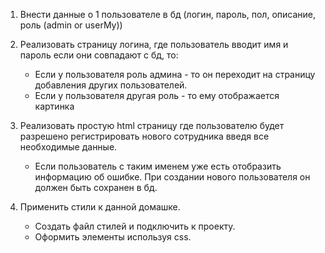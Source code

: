 1) Внести данные о 1 пользователе в бд (логин, пароль, пол, описание, роль  (admin or userMy))
2) Реализовать страницу логина, где пользователь вводит имя и пароль
    если они совпадают с бд, то:
   - Если у пользователя роль админа - то он переходит на страницу добавления других пользователей.
   - Если у пользователя другая роль - то ему отображается картинка
3) Реализовать простую html страницу где пользователю будет разрешено регистрировать нового сотрудника введя все необходимые данные.
   - Если пользователь с таким именем уже есть отобразить информацию об ошибке.
       При создании нового пользователя он должен быть сохранен в бд.

4) Применить стили к данной домашке.
   - Создать файл стилей и подключить к проекту. 
   - Оформить элементы используя css.